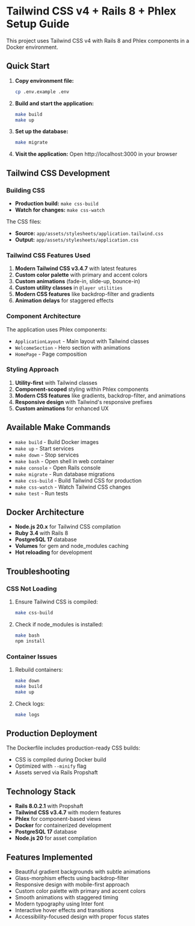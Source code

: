 # Tailwind CSS v4 + Rails 8 + Phlex Setup Guide

This project uses Tailwind CSS v4 with Rails 8 and Phlex components in a Docker environment.

## Quick Start

1. **Copy environment file:**
   ```bash
   cp .env.example .env
   ```

2. **Build and start the application:**
   ```bash
   make build
   make up
   ```

3. **Set up the database:**
   ```bash
   make migrate
   ```

4. **Visit the application:**
   Open http://localhost:3000 in your browser

## Tailwind CSS Development

### Building CSS

- **Production build:** `make css-build`
- **Watch for changes:** `make css-watch`

The CSS files:
- **Source:** `app/assets/stylesheets/application.tailwind.css`
- **Output:** `app/assets/stylesheets/application.css`

### Tailwind CSS Features Used

1. **Modern Tailwind CSS v3.4.7** with latest features
2. **Custom color palette** with primary and accent colors
3. **Custom animations** (fade-in, slide-up, bounce-in)
4. **Custom utility classes** in `@layer utilities`
5. **Modern CSS features** like backdrop-filter and gradients
6. **Animation delays** for staggered effects

### Component Architecture

The application uses Phlex components:
- `ApplicationLayout` - Main layout with Tailwind classes
- `WelcomeSection` - Hero section with animations
- `HomePage` - Page composition

### Styling Approach

1. **Utility-first** with Tailwind classes
2. **Component-scoped** styling within Phlex components
3. **Modern CSS features** like gradients, backdrop-filter, and animations
4. **Responsive design** with Tailwind's responsive prefixes
5. **Custom animations** for enhanced UX

## Available Make Commands

- `make build` - Build Docker images
- `make up` - Start services
- `make down` - Stop services  
- `make bash` - Open shell in web container
- `make console` - Open Rails console
- `make migrate` - Run database migrations
- `make css-build` - Build Tailwind CSS for production
- `make css-watch` - Watch Tailwind CSS changes
- `make test` - Run tests

## Docker Architecture

- **Node.js 20.x** for Tailwind CSS compilation
- **Ruby 3.4** with Rails 8
- **PostgreSQL 17** database
- **Volumes** for gem and node_modules caching
- **Hot reloading** for development

## Troubleshooting

### CSS Not Loading

1. Ensure Tailwind CSS is compiled:
   ```bash
   make css-build
   ```

2. Check if node_modules is installed:
   ```bash
   make bash
   npm install
   ```

### Container Issues

1. Rebuild containers:
   ```bash
   make down
   make build
   make up
   ```

2. Check logs:
   ```bash
   make logs
   ```

## Production Deployment

The Dockerfile includes production-ready CSS builds:
- CSS is compiled during Docker build
- Optimized with `--minify` flag
- Assets served via Rails Propshaft

## Technology Stack

- **Rails 8.0.2.1** with Propshaft
- **Tailwind CSS v3.4.7** with modern features  
- **Phlex** for component-based views
- **Docker** for containerized development
- **PostgreSQL 17** database
- **Node.js 20** for asset compilation

## Features Implemented

- Beautiful gradient backgrounds with subtle animations
- Glass-morphism effects using backdrop-filter
- Responsive design with mobile-first approach
- Custom color palette with primary and accent colors
- Smooth animations with staggered timing
- Modern typography using Inter font
- Interactive hover effects and transitions
- Accessibility-focused design with proper focus states